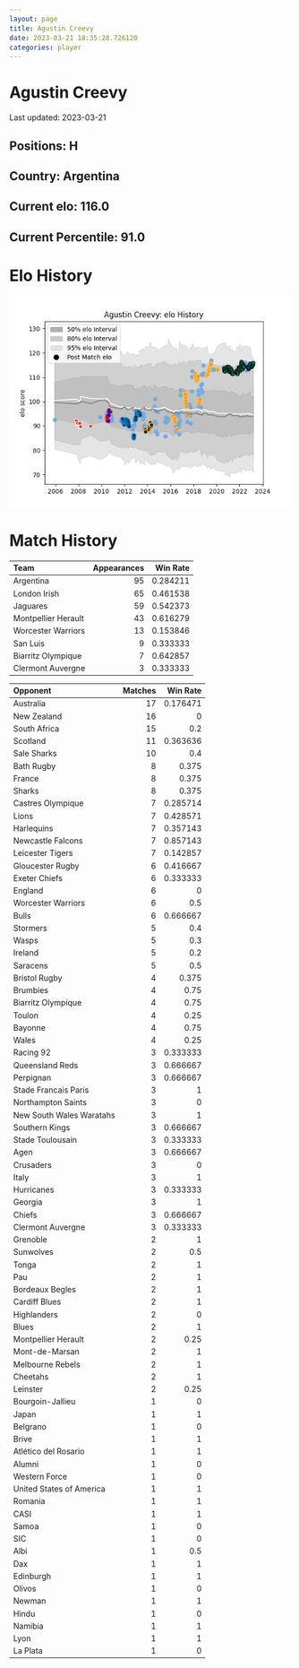 ```yaml
---  
layout: page  
title: Agustin Creevy  
date: 2023-03-21 18:35:28.726120  
categories: player  
---
```

# Agustin Creevy


Last updated: 2023-03-21
## Positions: H

## Country: Argentina

## Current elo: 116.0

## Current Percentile: 91.0

# Elo History


![elo history](history_AgustinCreevy.png)
# Match History


| Team                |   Appearances |   Win Rate |
|:--------------------|--------------:|-----------:|
| Argentina           |            95 |   0.284211 |
| London Irish        |            65 |   0.461538 |
| Jaguares            |            59 |   0.542373 |
| Montpellier Herault |            43 |   0.616279 |
| Worcester Warriors  |            13 |   0.153846 |
| San Luis            |             9 |   0.333333 |
| Biarritz Olympique  |             7 |   0.642857 |
| Clermont Auvergne   |             3 |   0.333333 |

| Opponent                 |   Matches |   Win Rate |
|:-------------------------|----------:|-----------:|
| Australia                |        17 |   0.176471 |
| New Zealand              |        16 |   0        |
| South Africa             |        15 |   0.2      |
| Scotland                 |        11 |   0.363636 |
| Sale Sharks              |        10 |   0.4      |
| Bath Rugby               |         8 |   0.375    |
| France                   |         8 |   0.375    |
| Sharks                   |         8 |   0.375    |
| Castres Olympique        |         7 |   0.285714 |
| Lions                    |         7 |   0.428571 |
| Harlequins               |         7 |   0.357143 |
| Newcastle Falcons        |         7 |   0.857143 |
| Leicester Tigers         |         7 |   0.142857 |
| Gloucester Rugby         |         6 |   0.416667 |
| Exeter Chiefs            |         6 |   0.333333 |
| England                  |         6 |   0        |
| Worcester Warriors       |         6 |   0.5      |
| Bulls                    |         6 |   0.666667 |
| Stormers                 |         5 |   0.4      |
| Wasps                    |         5 |   0.3      |
| Ireland                  |         5 |   0.2      |
| Saracens                 |         5 |   0.5      |
| Bristol Rugby            |         4 |   0.375    |
| Brumbies                 |         4 |   0.75     |
| Biarritz Olympique       |         4 |   0.75     |
| Toulon                   |         4 |   0.25     |
| Bayonne                  |         4 |   0.75     |
| Wales                    |         4 |   0.25     |
| Racing 92                |         3 |   0.333333 |
| Queensland Reds          |         3 |   0.666667 |
| Perpignan                |         3 |   0.666667 |
| Stade Francais Paris     |         3 |   1        |
| Northampton Saints       |         3 |   0        |
| New South Wales Waratahs |         3 |   1        |
| Southern Kings           |         3 |   0.666667 |
| Stade Toulousain         |         3 |   0.333333 |
| Agen                     |         3 |   0.666667 |
| Crusaders                |         3 |   0        |
| Italy                    |         3 |   1        |
| Hurricanes               |         3 |   0.333333 |
| Georgia                  |         3 |   1        |
| Chiefs                   |         3 |   0.666667 |
| Clermont Auvergne        |         3 |   0.333333 |
| Grenoble                 |         2 |   1        |
| Sunwolves                |         2 |   0.5      |
| Tonga                    |         2 |   1        |
| Pau                      |         2 |   1        |
| Bordeaux Begles          |         2 |   1        |
| Cardiff Blues            |         2 |   1        |
| Highlanders              |         2 |   0        |
| Blues                    |         2 |   1        |
| Montpellier Herault      |         2 |   0.25     |
| Mont-de-Marsan           |         2 |   1        |
| Melbourne Rebels         |         2 |   1        |
| Cheetahs                 |         2 |   1        |
| Leinster                 |         2 |   0.25     |
| Bourgoin-Jallieu         |         1 |   0        |
| Japan                    |         1 |   1        |
| Belgrano                 |         1 |   0        |
| Brive                    |         1 |   1        |
| Atlético del Rosario     |         1 |   1        |
| Alumni                   |         1 |   0        |
| Western Force            |         1 |   0        |
| United States of America |         1 |   1        |
| Romania                  |         1 |   1        |
| CASI                     |         1 |   1        |
| Samoa                    |         1 |   0        |
| SIC                      |         1 |   0        |
| Albi                     |         1 |   0.5      |
| Dax                      |         1 |   1        |
| Edinburgh                |         1 |   1        |
| Olivos                   |         1 |   0        |
| Newman                   |         1 |   1        |
| Hindu                    |         1 |   0        |
| Namibia                  |         1 |   1        |
| Lyon                     |         1 |   1        |
| La Plata                 |         1 |   0        |